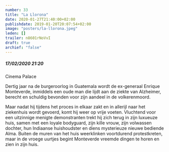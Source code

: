 ```yaml
---
number: 33
title: "La Llorona"
date: 2020-01-27T21:40:00+02:00
publishdate: 2019-01-20T20:07:54+02:00
image: "posters/la-llorona.jpeg"
leden: []
trailer: n8601rNoVvI
draft: true
archief: "false"
---
```


##### 17/02/2020 21:20

Cinema Palace

Dertig jaar na de burgeroorlog in Guatemala wordt de ex-generaal Enrique
Monteverde, inmiddels een oude man die lijdt aan de ziekte van Alzheimer,
berecht en schuldig bevonden voor zijn aandeel in de volkerenmoord.
<!--more-->
Maar nadat hij tijdens het proces in elkaar zakt en in allerijl naar het
ziekenhuis wordt gevoerd, komt hij weer op vrije voeten. Vluchtend voor
een uitzinnige menigte demonstranten trekt hij zich terug in zijn luxueuze
huis, samen met een loyale bodyguard, zijn kille vrouw, zijn volwassen dochter,
hun Indiaanse huishoudster en diens mysterieuze nieuwe bediende Alma. Buiten de
muren van het huis weerklinken voortdurend protestkreten, maar in de vroege
uurtjes begint Monteverde vreemde dingen te horen en zien in zijn huis.
